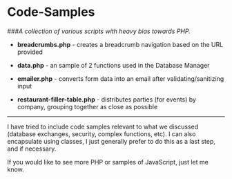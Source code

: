 Code-Samples
============

###*A collection of various scripts with heavy bias towards PHP.*

 - **breadcrumbs.php** - creates a breadcrumb navigation based on the URL provided
 
 - **data.php** - an sample of 2 functions used in the Database Manager
  
 - **emailer.php** - converts form data into an email after validating/sanitizing input

 - **restaurant-filler-table.php** - distributes parties (for events) by company, grouping together as close as possible

---

I have tried to include code samples relevant to what we discussed (database exchanges, security, complex functions, etc). I can also encapsulate using classes, I just generally prefer to do this as a last step, and if necessary.
  
If you would like to see more PHP or samples of JavaScript, just let me know.
